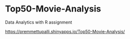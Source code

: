 # Top50-Movie-Analysis
Data Analytics with R assignment


https://premmettupalli.shinyapps.io/Top50-Movie-Analysis/